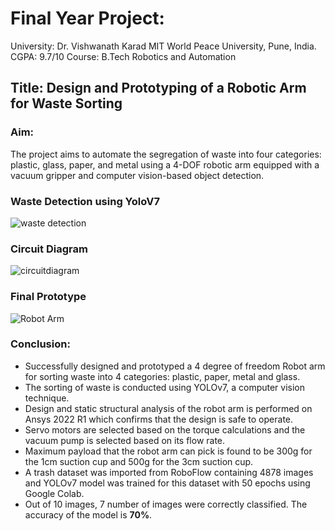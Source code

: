 # Final Year Project: 
University: Dr. Vishwanath Karad MIT World Peace University, Pune, India.
CGPA: 9.7/10
Course: B.Tech Robotics and Automation

## Title: Design and Prototyping of a Robotic Arm for Waste Sorting

### Aim: 
The project aims to automate the segregation of waste into four categories: plastic, glass, paper, and metal using a 4-DOF robotic arm equipped with a vacuum gripper and computer vision-based object detection.

### Waste Detection using YoloV7
![waste detection](https://github.com/user-attachments/assets/2b52a4da-27b6-46ca-9016-917e481c17ff)

### Circuit Diagram
![circuitdiagram](https://github.com/user-attachments/assets/641eaf04-a080-4195-a1a1-61c949978303)

### Final Prototype
![Robot Arm](https://github.com/user-attachments/assets/b0069ecb-1a67-47d3-8b49-feaf13fb6041)

### Conclusion:
- Successfully designed and prototyped a 4 degree of freedom Robot arm for sorting waste into 4 categories: plastic, paper, metal and glass.
- The sorting of waste is conducted using YOLOv7, a computer vision technique.
- Design and static structural analysis of the robot arm is performed on Ansys 2022 R1 which confirms that the design is safe to operate.
- Servo motors are selected based on the torque calculations and the vacuum pump is selected based on its flow rate.
- Maximum payload that the robot arm can pick is found to be 300g for the 1cm suction cup and 500g for the 3cm suction cup.
- A trash dataset was imported from RoboFlow containing 4878 images and YOLOv7 model was trained for this dataset with 50 epochs using Google Colab.
- Out of 10 images, 7 number of images were correctly classified. The accuracy of the model is **70%**. 
